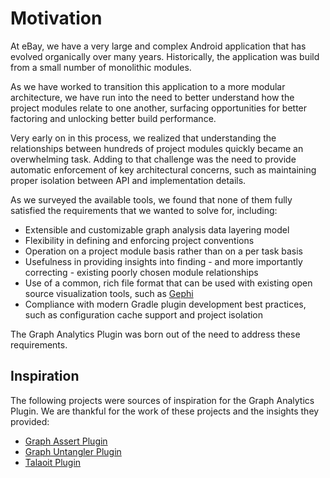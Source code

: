 # Motivation

At eBay, we have a very large and complex Android application that has evolved organically
over many years.  Historically, the application was build from a small number of monolithic
modules.

As we have worked to transition this application to a more modular architecture, we have run
into the need to better understand how the project modules relate to one another, surfacing
opportunities for better factoring and unlocking better build performance.

Very early on in this process, we realized that understanding the relationships between
hundreds of project modules quickly became an overwhelming task.  Adding to that challenge
was the need to provide automatic enforcement of key architectural concerns, such as
maintaining proper isolation between API and implementation details.

As we surveyed the available tools, we found that none of them fully satisfied the
requirements that we wanted to solve for, including:
- Extensible and customizable graph analysis data layering model
- Flexibility in defining and enforcing project conventions
- Operation on a project module basis rather than on a per task basis
- Usefulness in providing insights into finding - and more importantly correcting - existing
  poorly chosen module relationships
- Use of a common, rich file format that can be used with existing open source visualization
  tools, such as [Gephi](https://gephi.org/)
- Compliance with modern Gradle plugin development best practices, such as configuration
  cache support and project isolation

The Graph Analytics Plugin was born out of the need to address these requirements.

## Inspiration

The following projects were sources of inspiration for the Graph Analytics Plugin.  We
are thankful for the work of these projects and the insights they provided:
- [Graph Assert Plugin](https://github.com/jraska/modules-graph-assert)
- [Graph Untangler Plugin](https://github.com/siggijons/graph-untangler-plugin)
- [Talaoit Plugin](https://github.com/cdsap/Talaiot)
